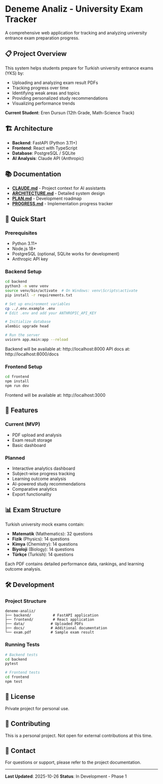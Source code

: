 # Deneme Analiz - University Exam Tracker

A comprehensive web application for tracking and analyzing university entrance exam preparation progress.

## 📋 Project Overview

This system helps students prepare for Turkish university entrance exams (YKS) by:
- Uploading and analyzing exam result PDFs
- Tracking progress over time
- Identifying weak areas and topics
- Providing personalized study recommendations
- Visualizing performance trends

**Current Student**: Eren Dursun (12th Grade, Math-Science Track)

## 🏗️ Architecture

- **Backend**: FastAPI (Python 3.11+)
- **Frontend**: React with TypeScript
- **Database**: PostgreSQL / SQLite
- **AI Analysis**: Claude API (Anthropic)

## 📚 Documentation

- **[CLAUDE.md](./CLAUDE.md)** - Project context for AI assistants
- **[ARCHITECTURE.md](./ARCHITECTURE.md)** - Detailed system design
- **[PLAN.md](./PLAN.md)** - Development roadmap
- **[PROGRESS.md](./PROGRESS.md)** - Implementation progress tracker

## 🚀 Quick Start

### Prerequisites
- Python 3.11+
- Node.js 18+
- PostgreSQL (optional, SQLite works for development)
- Anthropic API key

### Backend Setup

```bash
cd backend
python3 -m venv venv
source venv/bin/activate  # On Windows: venv\Scripts\activate
pip install -r requirements.txt

# Set up environment variables
cp ../.env.example .env
# Edit .env and add your ANTHROPIC_API_KEY

# Initialize database
alembic upgrade head

# Run the server
uvicorn app.main:app --reload
```

Backend will be available at: http://localhost:8000
API docs at: http://localhost:8000/docs

### Frontend Setup

```bash
cd frontend
npm install
npm run dev
```

Frontend will be available at: http://localhost:3000

## 🎯 Features

### Current (MVP)
- PDF upload and analysis
- Exam result storage
- Basic dashboard

### Planned
- Interactive analytics dashboard
- Subject-wise progress tracking
- Learning outcome analysis
- AI-powered study recommendations
- Comparative analytics
- Export functionality

## 📊 Exam Structure

Turkish university mock exams contain:
- **Matematik** (Mathematics): 32 questions
- **Fizik** (Physics): 14 questions
- **Kimya** (Chemistry): 14 questions
- **Biyoloji** (Biology): 14 questions
- **Türkçe** (Turkish): 14 questions

Each PDF contains detailed performance data, rankings, and learning outcome analysis.

## 🛠️ Development

### Project Structure
```
deneme-analiz/
├── backend/          # FastAPI application
├── frontend/         # React application
├── data/            # Uploaded PDFs
├── docs/            # Additional documentation
└── exam.pdf         # Sample exam result
```

### Running Tests
```bash
# Backend tests
cd backend
pytest

# Frontend tests
cd frontend
npm test
```

## 📝 License

Private project for personal use.

## 🤝 Contributing

This is a personal project. Not open for external contributions at this time.

## 📧 Contact

For questions or support, please refer to the project documentation.

---

**Last Updated**: 2025-10-26
**Status**: In Development - Phase 1
